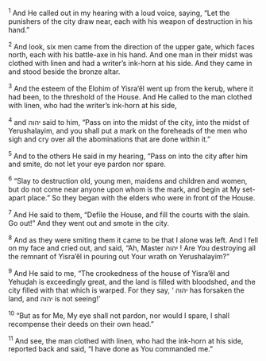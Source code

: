 <sup>1</sup> And He called out in my hearing with a loud voice, saying, “Let the punishers of the city draw near, each with his weapon of destruction in his hand.”

<sup>2</sup> And look, six men came from the direction of the upper gate, which faces north, each with his battle-axe in his hand. And one man in their midst was clothed with linen and had a writer’s ink-horn at his side. And they came in and stood beside the bronze altar.

<sup>3</sup> And the esteem of the Elohim of Yisra’ĕl went up from the keruḇ, where it had been, to the threshold of the House. And He called to the man clothed with linen, who had the writer’s ink-horn at his side,

<sup>4</sup> and יהוה said to him, “Pass on into the midst of the city, into the midst of Yerushalayim, and you shall put a mark on the foreheads of the men who sigh and cry over all the abominations that are done within it.”

<sup>5</sup> And to the others He said in my hearing, “Pass on into the city after him and smite, do not let your eye pardon nor spare.

<sup>6</sup> “Slay to destruction old, young men, maidens and children and women, but do not come near anyone upon whom is the mark, and begin at My set-apart place.” So they began with the elders who were in front of the House.

<sup>7</sup> And He said to them, “Defile the House, and fill the courts with the slain. Go out!” And they went out and smote in the city.

<sup>8</sup> And as they were smiting them it came to be that I alone was left. And I fell on my face and cried out, and said, “Ah, Master יהוה ! Are You destroying all the remnant of Yisra’ĕl in pouring out Your wrath on Yerushalayim?”

<sup>9</sup> And He said to me, “The crookedness of the house of Yisra’ĕl and Yehuḏah is exceedingly great, and the land is filled with bloodshed, and the city filled with that which is warped. For they say, ‘ יהוה has forsaken the land, and יהוה is not seeing!’

<sup>10</sup> “But as for Me, My eye shall not pardon, nor would I spare, I shall recompense their deeds on their own head.”

<sup>11</sup> And see, the man clothed with linen, who had the ink-horn at his side, reported back and said, “I have done as You commanded me.”

